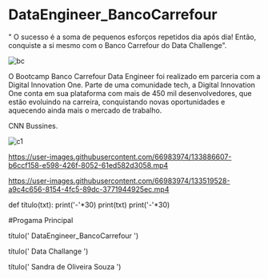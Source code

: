 
# DataEngineer_BancoCarrefour
" O sucesso é a soma de pequenos esforços repetidos dia após dia! Então, conquiste a si mesmo com o Banco Carrefour do Data Challenge".

![bc](https://user-images.githubusercontent.com/66983974/133510064-19a510fb-4d7b-4ec5-a076-3235a068a984.jpg)


O Bootcamp Banco Carrefour Data Engineer foi realizado em parceria com a Digital Innovation One. Parte de uma comunidade tech, a Digital Innovation One conta em sua plataforma com mais de 450 mil desenvolvedores, que estão evoluindo na carreira, conquistando novas oportunidades e aquecendo ainda mais o mercado de trabalho.

CNN Bussines.

![c1](https://user-images.githubusercontent.com/66983974/133509713-ada1b5b7-c504-4e9f-86ba-b35cd22dde27.jpg)


https://user-images.githubusercontent.com/66983974/133886607-b6ccf158-e598-426f-8052-61ed582d3058.mp4





https://user-images.githubusercontent.com/66983974/133519528-a9c4c656-8154-4fc5-89dc-3771944925ec.mp4



def título(txt):
    print('-'*30)
    print(txt)
    print('-'*30)
   
    
#Progama Principal

título('   DataEngineer_BancoCarrefour    ')

título('   Data Challange   ')

título('   Sandra de Oliveira Souza   ')





